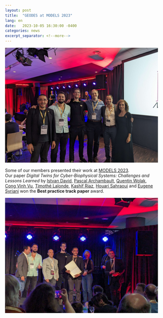 ```yaml
---
layout: post
title:  "GEODES at MODELS 2023"
lang: en
date:   2023-10-05 16:30:00 -0400
categories: news
excerpt_separator: <!--more-->
---
```


![The GEODES group 2023-2024](/assets/images/geodes_models_2023.jpg)

Some of our members presented their work at [MODELS 2023](https://conf.researchr.org/home/models-2023).  
Our paper *Digital Twins for Cyber-Biophysical Systems: Challenges and Lessons Learned* 
by [Istvan David], [Pascal Archambault], [Quentin Wolak], [Cong Vinh Vu], [Timothé Lalonde], [Kashif Riaz], [Houari Sahraoui] and [Eugene Syriani]
won the **Best practice track paper** award.

<!--more-->

![The GEODES group 2023-2024](/assets/images/geodes_models_2023_award.jpg)

[Eugene Syriani]: http://www-ens.iro.umontreal.ca/~syriani/
[Houari Sahraoui]: http://www.iro.umontreal.ca/~sahraouh/
[Pascal Archambault]: pascal.archambault@umontreal.ca
[Cong Vinh Vu]: https://ca.linkedin.com/in/vinh-vu-26659414a
[Quentin Wolak]: https://ca.linkedin.com/in/quentinwolak/en
[Istvan David]: https://istvandavid.com/
[Timothé Lalonde]: https://ca.linkedin.com/in/timothe-w-lalonde
[Kashif Riaz]: https://ca.linkedin.com/in/ceakr